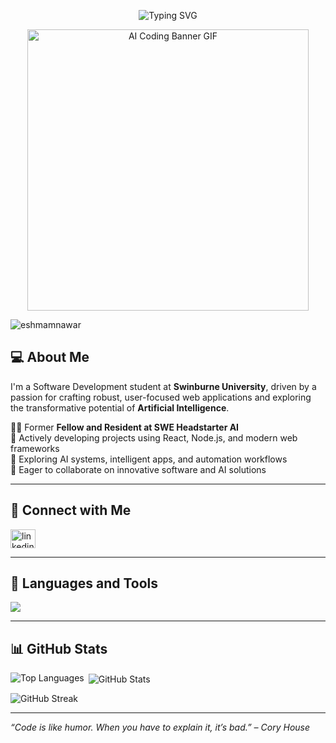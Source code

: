 <!-- Live Aesthetic Banner with Typing Effect and GIF -->
<p align="center">
  <img src="https://readme-typing-svg.demolab.com?font=Fira+Code&pause=1000&color=F75C7E&center=true&vCenter=true&width=500&lines=Software+Developer+%F0%9F%92%BB;AI+Engineering+Enthusiast+%F0%9F%A4%96;Passionate+about+Building+Smart+Solutions" alt="Typing SVG" />
</p>
<p align="center">
  <img src="https://media.giphy.com/media/qgQUggAC3Pfv687qPC/giphy.gif" width="450" alt="AI Coding Banner GIF" />
</p>

<!-- Profile Views -->
<p align="left">
  <img src="https://komarev.com/ghpvc/?username=eshmamnawar&label=Profile%20views&color=F75C7E&style=flat" alt="eshmamnawar" />
</p>

<!-- About Me -->
## 💻 About Me

I'm a Software Development student at **Swinburne University**, driven by a passion for crafting robust, user-focused web applications and exploring the transformative potential of **Artificial Intelligence**.

👨‍💼 Former **Fellow and Resident at SWE Headstarter AI**  
🚀 Actively developing projects using React, Node.js, and modern web frameworks  
🧠 Exploring AI systems, intelligent apps, and automation workflows  
🤝 Eager to collaborate on innovative software and AI solutions

---

<!-- Connect With Me -->
## 🤝 Connect with Me
<p align="left">
  <a href="https://www.linkedin.com/in/eshmam-nawar/" target="blank">
    <img align="center" src="https://raw.githubusercontent.com/rahuldkjain/github-profile-readme-generator/master/src/images/icons/Social/linked-in-alt.svg" alt="linkedin" height="30" width="40" />
  </a>
</p>

---

<!-- Tech Stack -->
## 🧰 Languages and Tools
<div align="left">
  <img src="https://skillicons.dev/icons?i=aws,bootstrap,cpp,css,django,figma,firebase,git,html,js,mongodb,mysql,nextjs,nodejs,php,python,react,tailwind,ts" />
</div>

---

<!-- GitHub Stats -->
## 📊 GitHub Stats
<p>
  <img align="left" src="https://github-readme-stats.vercel.app/api/top-langs?username=eshmamnawar&show_icons=true&locale=en&layout=compact&theme=radical" alt="Top Languages" />
</p>
<p>&nbsp;<img align="center" src="https://github-readme-stats.vercel.app/api?username=eshmamnawar&show_icons=true&locale=en&theme=radical" alt="GitHub Stats" /></p>
<p><img align="center" src="https://github-readme-streak-stats.herokuapp.com/?user=eshmamnawar&theme=radical" alt="GitHub Streak" /></p>

---

<!-- Footer Quote -->
_“Code is like humor. When you have to explain it, it’s bad.” – Cory House_
